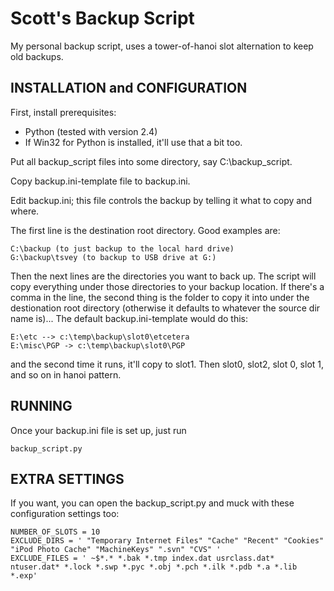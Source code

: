 
Scott's Backup Script
=====================

My personal backup script, uses a tower-of-hanoi slot alternation to keep old backups.

INSTALLATION and CONFIGURATION
------------------------------

First, install prerequisites:
 * Python (tested with version 2.4)
 * If Win32 for Python is installed, it'll use that a bit too.

Put all backup_script files into some directory, say C:\backup_script.

Copy backup.ini-template file to backup.ini.

Edit backup.ini; this file controls the backup by telling it what to copy and where.

The first line is the destination root directory.  Good examples are:

    C:\backup (to just backup to the local hard drive)
    G:\backup\tsvey (to backup to USB drive at G:)

Then the next lines are the directories you want to back up.  The script will copy everything
under those directories to your backup location.  If there's a comma in the line, the second
thing is the folder to copy it into under the destionation root directory (otherwise it defaults
to whatever the source dir name is)... The default backup.ini-template would do this:

    E:\etc --> c:\temp\backup\slot0\etcetera
    E:\misc\PGP -> c:\temp\backup\slot0\PGP

and the second time it runs, it'll copy to slot1.  Then slot0, slot2, slot 0, slot 1, and so on in
hanoi pattern.

RUNNING
--------

Once your backup.ini file is set up, just run

    backup_script.py

EXTRA SETTINGS
--------------

If you want, you can open the backup_script.py and muck with
these configuration settings too:

    NUMBER_OF_SLOTS = 10
    EXCLUDE_DIRS = ' "Temporary Internet Files" "Cache" "Recent" "Cookies" "iPod Photo Cache" "MachineKeys" ".svn" "CVS" '
    EXCLUDE_FILES = ' ~$*.* *.bak *.tmp index.dat usrclass.dat* ntuser.dat* *.lock *.swp *.pyc *.obj *.pch *.ilk *.pdb *.a *.lib *.exp'
